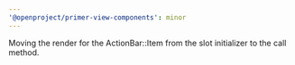 ```yaml
---
'@openproject/primer-view-components': minor
---
```


Moving the render for the ActionBar::Item from the slot initializer to the call method.

<!-- Changed components: _none_ -->
